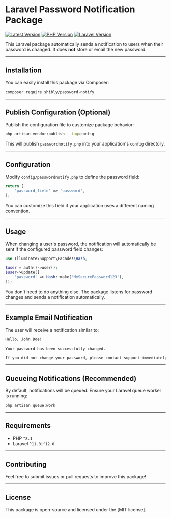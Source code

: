 # Laravel Password Notification Package

[![Latest Version](https://img.shields.io/packagist/v/shibly/password-notify.svg)](https://packagist.org/packages/shibly/password-notify)
[![PHP Version](https://img.shields.io/badge/php-8.x-blue.svg)](https://php.net)
[![Laravel Version](https://img.shields.io/badge/laravel-11.x|12.x-orange.svg)](https://laravel.com)

This Laravel package automatically sends a notification to users when their password is changed. It does **not** store or email the new password.

---

## Installation

You can easily install this package via Composer:

```bash
composer require shibly/password-notify
```

---

## Publish Configuration (Optional)

Publish the configuration file to customize package behavior:

```bash
php artisan vendor:publish --tag=config
```

This will publish `passwordnotify.php` into your application's `config` directory.

---

## Configuration

Modify `config/passwordnotify.php` to define the password field:

```php
return [
    'password_field' => 'password',
];
```

You can customize this field if your application uses a different naming convention.

---

## Usage

When changing a user's password, the notification will automatically be sent if the configured password field changes:

```php
use Illuminate\Support\Facades\Hash;

$user = auth()->user();
$user->update([
    'password' => Hash::make('MySecurePassword123'),
]);
```

You don't need to do anything else. The package listens for password changes and sends a notification automatically.

---

## Example Email Notification

The user will receive a notification similar to:

```markdown
Hello, John Doe!

Your password has been successfully changed.

If you did not change your password, please contact support immediately.
```

---

## Queueing Notifications (Recommended)

By default, notifications will be queued. Ensure your Laravel queue worker is running:

```bash
php artisan queue:work
```

---

## Requirements

* PHP `^8.1`
* Laravel `^11.0|^12.0`

---

## Contributing

Feel free to submit issues or pull requests to improve this package!

---

## License

This package is open-source and licensed under the [MIT license].
